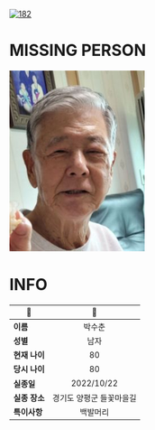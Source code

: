 [![182](https://img.shields.io/badge/%EC%8B%A4%EC%A2%85%EC%8B%A0%EA%B3%A0%EB%8A%94%20%EA%B5%AD%EB%B2%88%EC%97%86%EC%9D%B4-182-blue)](http://safe182.go.kr/index.do)

# MISSING PERSON

<img src="./missing_person.jpg">

# INFO

|🔑|💎|
|--|:--:|
|**이름**|박수춘|
|**성별**|남자|
|**현재 나이**|80|
|**당시 나이**|80|
|**실종일**|2022/10/22|
|**실종 장소**|경기도 양평군 들꽃마을길 |
|**특이사항**|백발머리|

